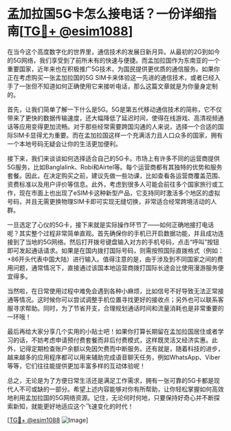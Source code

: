 # 孟加拉国5G卡怎么接电话？一份详细指南[[TG💪+ @esim1088](https://t.me/s/esim1088)]

在当今这个高度数字化的世界里，通信技术的发展日新月异。从最初的2G到如今的5G网络，我们享受到了前所未有的快速与便捷。而孟加拉国作为东南亚的一个重要国家，近年来也在积极推广5G技术，为国民提供更优质的通信服务。如果你正在考虑购买一张孟加拉国的5G SIM卡来体验这一先进的通信技术，或者已经入手了一张但不知道如何正确使用它来接听电话，那么这篇文章就是为你量身定制的。

首先，让我们简单了解一下什么是5G。5G是第五代移动通信技术的简称，它不仅带来了更快的数据传输速度，还大幅降低了延迟时间，使得在线游戏、高清视频通话等应用变得更加流畅。对于那些经常需要跨国沟通的人来说，选择一个合适的国际SIM卡显得尤为重要。而在孟加拉国这样一个充满活力且人口众多的国家，拥有一个本地号码无疑会让你的生活更加便利。

接下来，我们来谈谈如何选择适合自己的5G卡。市场上有许多不同的运营商提供5G服务，比如Banglalink、Robi和Airtel等。每个运营商都有其独特的优势和服务套餐。因此，在决定购买之前，建议先做一些功课，比如查看各运营商覆盖范围、资费标准以及用户评价等信息。此外，考虑到很多人可能会前往多个国家旅行或工作，现在市面上也出现了eSIM卡这种新型产品，它支持同时激活多个地区的虚拟号码，并且无需更换物理SIM卡即可实现无缝切换，非常适合经常跨境活动的人群。

一旦选定了心仪的5G卡，接下来就是实际操作环节了——如何正确地接打电话呢？其实整个过程非常简单直观。首先确保你的手机已开启数据功能，并且成功连接到了当地的5G网络。然后打开拨号键盘输入对方的手机号码，点击“呼叫”按钮即可发起通话请求。如果是在国内拨打国际号码，则需按照国际直拨格式（例如：+86开头代表中国大陆）进行输入。值得注意的是，由于涉及到不同国家之间的费用问题，通常情况下，直接通过该国本地运营商拨打国际长途会比使用漫游服务便宜得多。

当然啦，在日常使用过程中难免会遇到各种小麻烦，比如信号不好导致无法正常接通等情况。这时候你可以尝试调整手机位置寻找更好的接收点；另外也可以联系客服寻求帮助。同时，为了节省开支，合理规划通话时间和流量消耗也是非常重要的一环哦！

最后再给大家分享几个实用的小贴士吧！如果你打算长期留在孟加拉国居住或者学习的话，不妨考虑申请预付费套餐而非后付费模式，这样既灵活又经济实惠。此外，记得定期检查账户余额以免因欠费而中断服务。还有就是，随着科技的进步，越来越多的应用程序都可以用来辅助完成语音聊天任务，例如WhatsApp、Viber等等，它们往往能提供更加丰富多样的互动体验呢！

总之，无论是为了方便日常生活还是满足工作需求，拥有一张可靠的5G卡都是现代人不可或缺的一部分。希望上述内容能够对你有所帮助，让你轻松掌握如何高效地利用孟加拉国的5G网络资源。记住，无论何时何地，只要保持好奇心并不断探索新知，就能更好地适应这个飞速变化的时代！

[[TG💪+ @esim1088](https://t.me/s/esim1088) ![Image](https://i.postimg.cc/4NQfJmqS/Snipaste-2025-05-13-00-14-12.png)]
